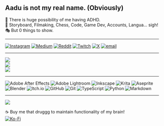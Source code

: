 ## **Aadu** is not my real name. (Obviously)

🦕 There is huge possibility of me having ADHD.<br/>
🎿 Storyboard, Filmaking, Chess, Code, Game Dev, Accounts, Langua... sigh!<br/>
🎭 But 0 things to show.<br/>

---
[![Instagram](https://img.shields.io/badge/Instagram-%23E4405F.svg?logo=Instagram&logoColor=white)](https://instagram.com/aaduexe) [![Medium](https://img.shields.io/badge/Medium-12100E?logo=medium&logoColor=white)](https://medium.com/@aaduexe) [![Reddit](https://img.shields.io/badge/Reddit-%23FF4500.svg?logo=Reddit&logoColor=white)](https://reddit.com/user/aaduexe) [![Twitch](https://img.shields.io/badge/Twitch-%239146FF.svg?logo=Twitch&logoColor=white)](https://twitch.tv/aaduexe) [![X](https://img.shields.io/badge/X-black.svg?logo=X&logoColor=white)](https://x.com/aaduexe) [![email](https://img.shields.io/badge/Email-D14836?logo=gmail&logoColor=white)](mailto:aaduexe@gmail.com) 

---
![](https://github-readme-streak-stats.herokuapp.com/?user=aaduexe&theme=calm_pink&hide_border=true)<br/>
![](https://github-readme-stats.vercel.app/api?username=aaduexe&theme=calm_pink&hide_border=true&include_all_commits=false&count_private=false)<br/>
![](https://github-readme-stats.vercel.app/api/top-langs/?username=aaduexe&theme=calm_pink&hide_border=true&include_all_commits=false&count_private=false&layout=compact)

---
![Adobe After Effects](https://img.shields.io/badge/Adobe%20After%20Effects-9999FF.svg?style=for-the-badge&logo=Adobe%20After%20Effects&logoColor=white) ![Adobe Lightroom](https://img.shields.io/badge/Adobe%20Lightroom-31A8FF.svg?style=for-the-badge&logo=Adobe%20Lightroom&logoColor=white) ![Inkscape](https://img.shields.io/badge/Inkscape-e0e0e0?style=for-the-badge&logo=inkscape&logoColor=080A13) ![Krita](https://img.shields.io/badge/Krita-203759?style=for-the-badge&logo=krita&logoColor=EEF37B) ![Aseprite](https://img.shields.io/badge/Aseprite-FFFFFF?style=for-the-badge&logo=Aseprite&logoColor=#7D929E) ![Blender](https://img.shields.io/badge/blender-%23F5792A.svg?style=for-the-badge&logo=blender&logoColor=white) ![Itch.io](https://img.shields.io/badge/Itch-%23FF0B34.svg?style=for-the-badge&logo=Itch.io&logoColor=white) ![GitHub](https://img.shields.io/badge/github-%23121011.svg?style=for-the-badge&logo=github&logoColor=white) ![Git](https://img.shields.io/badge/git-%23F05033.svg?style=for-the-badge&logo=git&logoColor=white) ![TypeScript](https://img.shields.io/badge/typescript-%23007ACC.svg?style=for-the-badge&logo=typescript&logoColor=white) ![Python](https://img.shields.io/badge/python-3670A0?style=for-the-badge&logo=python&logoColor=ffdd54) ![Markdown](https://img.shields.io/badge/markdown-%23000000.svg?style=for-the-badge&logo=markdown&logoColor=white)

<!--
![](https://github-profile-trophy.vercel.app/?username=aaduexe&theme=radical&no-frame=false&no-bg=false&margin-w=4)
%%
-->
---
[![](https://visitcount.itsvg.in/api?id=aaduexe&icon=5&color=2)](https://visitcount.itsvg.in)

☕ Buy me that druggg to maintain functionality of my brain!<br/>
[![Ko-Fi](https://img.shields.io/badge/Ko--fi-F16061?style=for-the-badge&logo=ko-fi&logoColor=white)](https://ko-fi.com/aaduexe) 

  
<!-- Proudly created with GPRM ( https://gprm.itsvg.in ) -->
